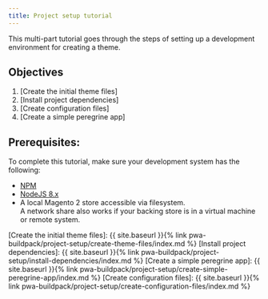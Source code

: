 ```yaml
---
title: Project setup tutorial
---
```


This multi-part tutorial goes through the steps of setting up a development environment for creating a theme.

## Objectives

1. [Create the initial theme files]
1. [Install project dependencies]
1. [Create configuration files]
1. [Create a simple peregrine app]

## Prerequisites:

To complete this tutorial, make sure your development system has the following:

* [NPM]
* [NodeJS 8.x]
* A local Magento 2 store accessible via filesystem.  
  A network share also works if your backing store is in a virtual machine or remote system.

[NPM]: https://www.npmjs.com/
[NodeJS 8.x]: https://nodejs.org/en/

[Create the initial theme files]: {{ site.baseurl }}{% link pwa-buildpack/project-setup/create-theme-files/index.md %}
[Install project dependencies]: {{ site.baseurl }}{% link pwa-buildpack/project-setup/install-dependencies/index.md %}
[Create a simple peregrine app]: {{ site.baseurl }}{% link pwa-buildpack/project-setup/create-simple-peregrine-app/index.md  %}
[Create configuration files]: {{ site.baseurl }}{% link pwa-buildpack/project-setup/create-configuration-files/index.md %}
